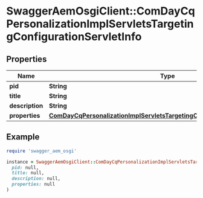 # SwaggerAemOsgiClient::ComDayCqPersonalizationImplServletsTargetingConfigurationServletInfo

## Properties

| Name | Type | Description | Notes |
| ---- | ---- | ----------- | ----- |
| **pid** | **String** |  | [optional] |
| **title** | **String** |  | [optional] |
| **description** | **String** |  | [optional] |
| **properties** | [**ComDayCqPersonalizationImplServletsTargetingConfigurationServletProperties**](ComDayCqPersonalizationImplServletsTargetingConfigurationServletProperties.md) |  | [optional] |

## Example

```ruby
require 'swagger_aem_osgi'

instance = SwaggerAemOsgiClient::ComDayCqPersonalizationImplServletsTargetingConfigurationServletInfo.new(
  pid: null,
  title: null,
  description: null,
  properties: null
)
```

